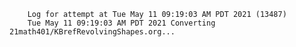         Log for attempt at Tue May 11 09:19:03 AM PDT 2021 (13487)
        Tue May 11 09:19:03 AM PDT 2021 Converting 21math401/KBrefRevolvingShapes.org...
